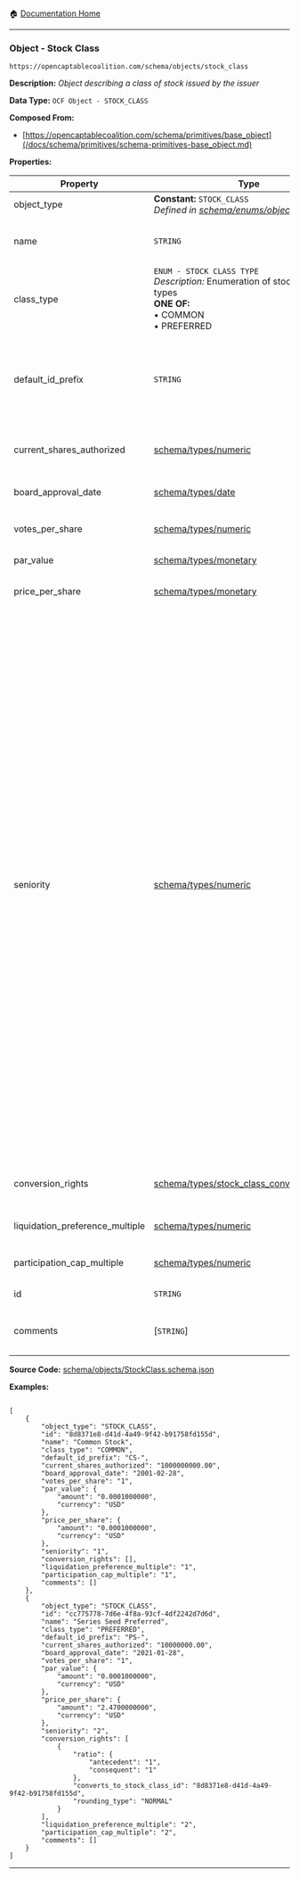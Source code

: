 :house: [Documentation Home](/README.md)

---

### Object - Stock Class

`https://opencaptablecoalition.com/schema/objects/stock_class`

**Description:** _Object describing a class of stock issued by the issuer_

**Data Type:** `OCF Object - STOCK_CLASS`

**Composed From:**

- [https://opencaptablecoalition.com/schema/primitives/base_object](/docs/schema/primitives/schema-primitives-base_object.md)

**Properties:**

| Property                        | Type                                                                                                                                      | Description                                                                                                                                                                                                                                                                                                                                                                                                                                                                                                                                                                                                                                                                                                                                                                                                                                                                                    | Required   |
| ------------------------------- | ----------------------------------------------------------------------------------------------------------------------------------------- | ---------------------------------------------------------------------------------------------------------------------------------------------------------------------------------------------------------------------------------------------------------------------------------------------------------------------------------------------------------------------------------------------------------------------------------------------------------------------------------------------------------------------------------------------------------------------------------------------------------------------------------------------------------------------------------------------------------------------------------------------------------------------------------------------------------------------------------------------------------------------------------------------- | ---------- |
| object_type                     | **Constant:** `STOCK_CLASS`</br>_Defined in [schema/enums/object_type](/docs/schema/enums/schema-enums-object_type.md)_                   | Object type field                                                                                                                                                                                                                                                                                                                                                                                                                                                                                                                                                                                                                                                                                                                                                                                                                                                                              | `REQUIRED` |
| name                            | `STRING`                                                                                                                                  | Name for the stock type (e.g. Series A Preferred or Class A Common)                                                                                                                                                                                                                                                                                                                                                                                                                                                                                                                                                                                                                                                                                                                                                                                                                            | `REQUIRED` |
| class_type                      | `ENUM - STOCK CLASS TYPE`</br>_Description:_ Enumeration of stock class types</br>**ONE OF:**</br>&bull; COMMON</br>&bull; PREFERRED</br> | The type of this stock class (e.g. Preferred or Common)                                                                                                                                                                                                                                                                                                                                                                                                                                                                                                                                                                                                                                                                                                                                                                                                                                        | `REQUIRED` |
| default_id_prefix               | `STRING`                                                                                                                                  | Default prefix for certificate numbers in certificated shares (e.g. CS- in CS-1). If certificate IDs have a dash, the prefix should end in the dash like CS-                                                                                                                                                                                                                                                                                                                                                                                                                                                                                                                                                                                                                                                                                                                                   | `REQUIRED` |
| current_shares_authorized       | [schema/types/numeric](/docs/schema/types/schema-types-numeric.md)                                                                        | The most current number of shares authorized for this stock class                                                                                                                                                                                                                                                                                                                                                                                                                                                                                                                                                                                                                                                                                                                                                                                                                              | `REQUIRED` |
| board_approval_date             | [schema/types/date](/docs/schema/types/schema-types-date.md)                                                                              | Date on which the board approved the stock class                                                                                                                                                                                                                                                                                                                                                                                                                                                                                                                                                                                                                                                                                                                                                                                                                                               | `REQUIRED` |
| votes_per_share                 | [schema/types/numeric](/docs/schema/types/schema-types-numeric.md)                                                                        | The number of votes each share of this stock class gets                                                                                                                                                                                                                                                                                                                                                                                                                                                                                                                                                                                                                                                                                                                                                                                                                                        | `REQUIRED` |
| par_value                       | [schema/types/monetary](/docs/schema/types/schema-types-monetary.md)                                                                      | Per-share par value of this stock class                                                                                                                                                                                                                                                                                                                                                                                                                                                                                                                                                                                                                                                                                                                                                                                                                                                        | `REQUIRED` |
| price_per_share                 | [schema/types/monetary](/docs/schema/types/schema-types-monetary.md)                                                                      | Per-share price this stock class was issued for                                                                                                                                                                                                                                                                                                                                                                                                                                                                                                                                                                                                                                                                                                                                                                                                                                                | `REQUIRED` |
| seniority                       | [schema/types/numeric](/docs/schema/types/schema-types-numeric.md)                                                                        | Seniority of the stock - determines repayment priority. Seniority is ordered by increasing number so that stock classes with a higher seniority have higher repayment priority. The following properties hold for all stock classes for a given company: a) transitivity: stock classes are absolutely stackable by seniority and in increasing numerical order, b) non-uniqueness: multiple stock classes can have the same Seniority number and therefore have the same liquidation/repayment order. In practice, stock classes with same seniority may be created at different points in time and (for example, an extension of an existing preferred financing round), and also a new stock class can be created with seniority between two existing stock classes, in which case it is assigned some decimal number between the numbers representing seniority of the respective classes. | `REQUIRED` |
| conversion_rights               | [schema/types/stock_class_conversion_rights](/docs/schema/types/schema-types-stock_class_conversion_rights.md)                            | List of stock class conversion rights possible for this stock class                                                                                                                                                                                                                                                                                                                                                                                                                                                                                                                                                                                                                                                                                                                                                                                                                            | -          |
| liquidation_preference_multiple | [schema/types/numeric](/docs/schema/types/schema-types-numeric.md)                                                                        | The liquidation preference per share for this stock class                                                                                                                                                                                                                                                                                                                                                                                                                                                                                                                                                                                                                                                                                                                                                                                                                                      | -          |
| participation_cap_multiple      | [schema/types/numeric](/docs/schema/types/schema-types-numeric.md)                                                                        | The participation cap multiple per share for this stock class                                                                                                                                                                                                                                                                                                                                                                                                                                                                                                                                                                                                                                                                                                                                                                                                                                  | -          |
| id                              | `STRING`                                                                                                                                  | Identifier for the object                                                                                                                                                                                                                                                                                                                                                                                                                                                                                                                                                                                                                                                                                                                                                                                                                                                                      | `REQUIRED` |
| comments                        | [`STRING`]</br>                                                                                                                           | Unstructured text comments related to and stored for the object                                                                                                                                                                                                                                                                                                                                                                                                                                                                                                                                                                                                                                                                                                                                                                                                                                | -          |

**Source Code:** [schema/objects/StockClass.schema.json](/schema/objects/StockClass.schema.json)

**Examples:**

```

[
    {
        "object_type": "STOCK_CLASS",
        "id": "8d8371e8-d41d-4a49-9f42-b91758fd155d",
        "name": "Common Stock",
        "class_type": "COMMON",
        "default_id_prefix": "CS-",
        "current_shares_authorized": "1000000000.00",
        "board_approval_date": "2001-02-28",
        "votes_per_share": "1",
        "par_value": {
            "amount": "0.0001000000",
            "currency": "USD"
        },
        "price_per_share": {
            "amount": "0.0001000000",
            "currency": "USD"
        },
        "seniority": "1",
        "conversion_rights": [],
        "liquidation_preference_multiple": "1",
        "participation_cap_multiple": "1",
        "comments": []
    },
    {
        "object_type": "STOCK_CLASS",
        "id": "cc775778-7d6e-4f8a-93cf-4df2242d7d6d",
        "name": "Series Seed Preferred",
        "class_type": "PREFERRED",
        "default_id_prefix": "PS-",
        "current_shares_authorized": "10000000.00",
        "board_approval_date": "2021-01-28",
        "votes_per_share": "1",
        "par_value": {
            "amount": "0.0001000000",
            "currency": "USD"
        },
        "price_per_share": {
            "amount": "2.4700000000",
            "currency": "USD"
        },
        "seniority": "2",
        "conversion_rights": [
            {
                "ratio": {
                    "antecedent": "1",
                    "consequent": "1"
                },
                "converts_to_stock_class_id": "8d8371e8-d41d-4a49-9f42-b91758fd155d",
                "rounding_type": "NORMAL"
            }
        ],
        "liquidation_preference_multiple": "2",
        "participation_cap_multiple": "2",
        "comments": []
    }
]

```

---
